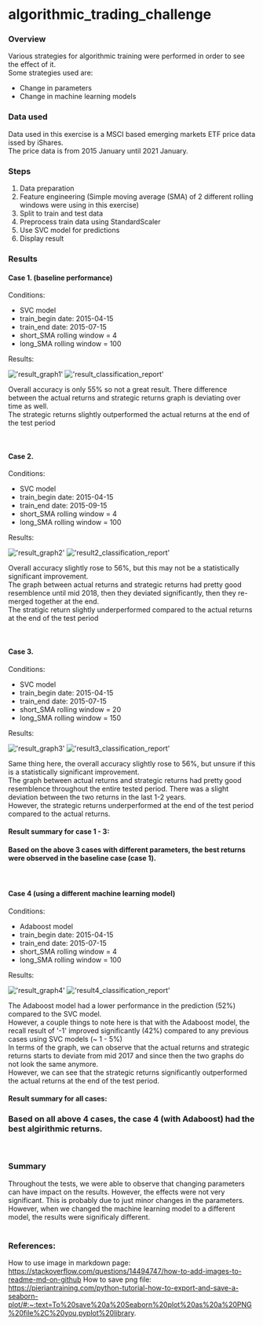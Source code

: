 # algorithmic_trading_challenge

### Overview
Various strategies for algorithmic training were performed in order to see the effect of it. <br>
Some strategies used are:
- Change in parameters
- Change in machine learning models

### Data used
Data used in this exercise is a MSCI based emerging markets ETF price data issed by iShares. <br>
The price data is from 2015 January until 2021 January.

### Steps
1. Data preparation
2. Feature engineering (Simple moving average (SMA) of 2 different rolling windows were using in this exercise)
3. Split to train and test data
4. Preprocess train data using StandardScaler
5. Use SVC model for predictions
6. Display result 

### Results

#### Case 1. (baseline performance)
Conditions:
- SVC model
- train_begin date: 2015-04-15
- train_end date: 2015-07-15
- short_SMA rolling window = 4
- long_SMA rolling window = 100

Results: <br>

!['result_graph1'](./Images/result_graph_1.png)
!['result_classification_report'](./Images/result_1.png)

Overall accuracy is only 55% so not a great result. There difference between the actual returns and strategic returns graph is deviating over time as well. <br>
The strategic returns slightly outperformed the actual returns at the end of the test period

<br>

#### Case 2.
Conditions:
- SVC model
- train_begin date: 2015-04-15
- train_end date: 2015-09-15
- short_SMA rolling window = 4
- long_SMA rolling window = 100

Results: <br>

!['result_graph2'](./Images/result_graph_2.png)
!['result2_classification_report'](./Images/result_2.png)

Overall accuracy slightly rose to 56%, but this may not be a statistically significant improvement. <br>
The graph between actual returns and strategic returns had pretty good resemblence until mid 2018, then they deviated significantly, then they re-merged together at the end. <br>
The stratigic return slightly underperformed compared to the actual returns at the end of the test period

<br>

#### Case 3.
Conditions:
- SVC model
- train_begin date: 2015-04-15
- train_end date: 2015-07-15
- short_SMA rolling window = 20
- long_SMA rolling window = 150

Results: <br>

!['result_graph3'](./Images/result_graph_3.png)
!['result3_classification_report'](./Images/result_3.png)

Same thing here, the overall accuracy slightly rose to 56%, but unsure if this is a statistically significant improvement. <br>
The graph between actual returns and strategic returns had pretty good resemblence throughout the entire tested period. There was a slight deviation between the two returns in the last 1-2 years. <br>
However, the strategic returns underperformed at the end of the test period compared to the actual returns.

#### Result summary for case 1 - 3:
#### Based on the above 3 cases with different parameters, the best returns were observed in the baseline case (case 1).

<br>

#### Case 4 (using a different machine learning model)
Conditions:
- Adaboost model
- train_begin date: 2015-04-15
- train_end date: 2015-07-15
- short_SMA rolling window = 4
- long_SMA rolling window = 100

Results: <br>

!['result_graph4'](./Images/result_graph_4.png)
!['result4_classification_report'](./Images/result_4.png)

The Adaboost model had a lower performance in the prediction (52%) compared to the SVC model. <br>
However, a couple things to note here is that with the Adaboost model, the recall result of '-1' improved significantly (42%) compared to any previous cases using SVC models (~ 1 - 5%) <br>
In terms of the graph, we can observe that the actual returns and strategic returns starts to deviate from mid 2017 and since then the two graphs do not look the same anymore. <br>
However, we can see that the strategic returns significantly outperformed the actual returns at the end of the test period.

#### Result summary for all cases:
### Based on all above 4 cases, the case 4 (with Adaboost) had the best algirithmic returns.

<br>

### Summary
Throughout the tests, we were able to observe that changing parameters can have impact on the results. However, the effects were not very significant. This is probably due to just minor changes in the parameters. <br>
However, when we changed the machine learning model to a different model, the results were significaly different. <br><br>








### References:
How to use image in markdown page: https://stackoverflow.com/questions/14494747/how-to-add-images-to-readme-md-on-github
How to save png file: https://pieriantraining.com/python-tutorial-how-to-export-and-save-a-seaborn-plot/#:~:text=To%20save%20a%20Seaborn%20plot%20as%20a%20PNG%20file%2C%20you,pyplot%20library.



